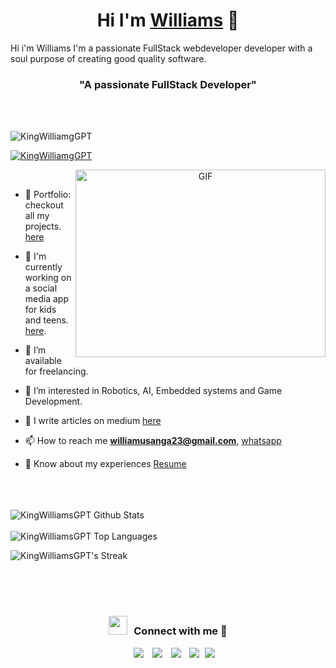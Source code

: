 <h1 align="center">Hi I'm <a href="https://github.com/KingWilliamsGPT" target="blank">
Williams</a> 🤗</h1>
<p>Hi i'm Williams I'm a passionate FullStack webdeveloper developer with a soul purpose of creating good quality software.</p>

<h3 align="center">"A passionate FullStack Developer"</h3>
<br />
<br />

<p align="left"> <img src="https://komarev.com/ghpvc/?username=KingWilliamsGPT&label=Profile%20views&color=0e75b6&style=flat" alt="KingWilliamgGPT" /> </p>

<p align="left"> <a href="https://twitter.com/WILLIAM47950913" target="blank"><img src="https://img.shields.io/twitter/follow/KingWilliamsGPT?logo=twitter&style=for-the-badge" alt="KingWilliamgGPT" /></a> </p>

<a target="_blank" align="center">
  <img align="right" top="500" height="300" width="400" alt="GIF" src="https://media.giphy.com/media/SWoSkN6DxTszqIKEqv/giphy.gif">
</a>
<br />

- 🥷 Portfolio: checkout all my projects. [here](https://xportfolio.pythonanywhere.com/users/1/profile)
  
- 🌱 I'm currently working on a social media app for kids and teens. [here](https://github.com/KingWilliamsGPT/mega-mind). 

- 🤝 I’m available for freelancing. 

- 🌱 I’m interested in Robotics, AI, Embedded systems and Game Development.

- 📝 I write articles on medium [here](https://medium.com/@williamusanga23)

- 📫 How to reach me **williamusanga23@gmail.com**, [whatsapp](https://wa.me/+2348102319760)

- 📄 Know about my experiences <a href="https://xportfolio.pythonanywhere.com/media/cv/Williams_Samuel.pdf" target="_blank">Resume</a>

<br/>
<br />
<br />
<img align="center" src="https://github-readme-stats.vercel.app/api?username=KingWilliamsGPT&include_all_commits=true&count_private=true&show_icons=true&line_height=30&title_color=CDB4DB&icon_color=CDB4DB&text_color=D3D3D3&bg_color=0A0A0A" alt="KingWilliamsGPT Github Stats">
<br />
<br />
<img src="https://github-readme-stats.vercel.app/api/top-langs/?username=KingWilliamsGPT&layout=compact&theme=dark&bg_color=0A0A0A" alt="KingWilliamsGPT Top Languages"/>

![KingWilliamsGPT's Streak](https://github-readme-streak-stats.herokuapp.com/?user=KingWilliamsGPT&theme=vue-dark&hide_border=true)

<br />
<br />
<br />

<h3 align="center" > <img src="https://media.giphy.com/media/iY8CRBdQXODJSCERIr/giphy.gif" width="30" height="30" style="margin-right: 10px;">Connect with me 🤝 </h3>

<p align="center">

 <div align="center"  class="icons-social" style="margin-left: 10px;">
        <a style="margin-left: 10px;"  target="_blank" href="https://www.linkedin.com/in/williams-samuel-4400aa273/">
			<img src="https://img.icons8.com/doodle/40/000000/linkedin--v2.png"></a>
        <a style="margin-left: 10px;" target="_blank" href="https://github.com/KingWilliamsGPT">
		<img src="https://img.icons8.com/doodle/40/000000/github--v1.png"></a>
		<!-- <a style="margin-left: 10px;" target="_blank" href="https://stackoverflow.com/users/12053852/saurabh-chavan?tab=profile">
				<img src="https://img.icons8.com/external-tal-revivo-color-tal-revivo/40/000000/external-stack-overflow-is-a-question-and-answer-site-for-professional-logo-color-tal-revivo.png"></a> -->
	   <a style="margin-left: 10px;" target="_blank" href="https://kingwilliamsgpt.hashnode.dev/?fbclid=IwAR1s20tWbtIPE476OitTKXM0uE8C4OlGrw5gPeCKXrzKwNoFizu-RSkZIfI">
					<img src="https://img.icons8.com/external-sketchy-juicy-fish/0.6x/external-blog-online-services-sketchy-sketchy-juicy-fish.png"></a>
        <!-- <a style="margin-left: 10px;" target="_blank" href="https://instagram.com/100rabhch">
			<img src="https://img.icons8.com/doodle/40/000000/instagram-new--v2.png"></a> -->
		<a style="margin-left: 10px;" target="_blank" href="https://twitter.com/WILLIAM47950913">
			<img src="https://img.icons8.com/doodle/1x/twitter-squared--v2.png" ></a>
		<!-- <a style="margin-left: 10px;" target="_blank" href="https://www.youtube.com/channel/UC-ZdNkKNHC6KguDqNFKO2Nw?view_as=subscriber">
				<img src="https://img.icons8.com/doodle/1x/youtube--v2.png" ></a> -->
		<a style="margin-left: 5px;" target="_blank" href="https://xportfolio.pythonanywhere.com/media/cv/Williams_Samuel.pdf">
					<img src="https://img.icons8.com/plasticine/0.5x/resume.png" ></a>
      </div>

</p>



<!-- ### Blogs posts -->

<!-- BLOG-POST-LIST:START -->

<!-- - [Download Instagram profile picture using python](https://dev.to/100rabhcsmc/instagram-profile-picture-download-using-python-n2j)
- [Convert a image to sketch using python](https://dev.to/100rabhcsmc/convert-a-image-to-sketch-using-python-3ip1)
- [Upload your project/files in GitHub using commands](https://dev.to/100rabhcsmc/upload-your-project-files-in-github-using-commands-1hn8) -->
<!-- BLOG-POST-LIST:END -->

